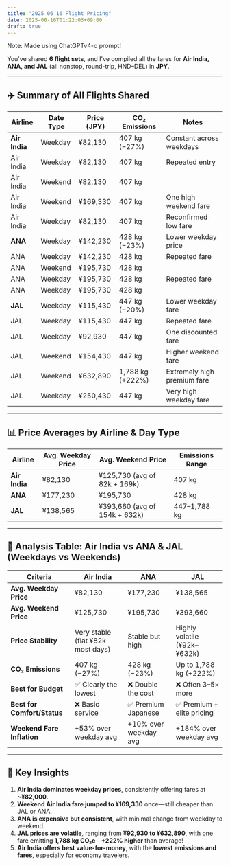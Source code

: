 ```yaml
---
title: "2025 06 16 Flight Pricing"
date: 2025-06-16T01:22:03+09:00
draft: true
---
```


Note: Made using ChatGPTv4-o prompt! 

You've shared **6 flight sets**, and I've compiled all the fares for **Air India, ANA, and JAL** (all nonstop, round-trip, HND–DEL) in **JPY**.

---

## ✈️ **Summary of All Flights Shared**

| Airline       | Date Type | Price (JPY) | CO₂ Emissions    | Notes                       |
| ------------- | --------- | ----------- | ---------------- | --------------------------- |
| **Air India** | Weekday   | ¥82,130     | 407 kg (−27%)    | Constant across weekdays    |
| Air India     | Weekday   | ¥82,130     | 407 kg           | Repeated entry              |
| Air India     | Weekend   | ¥82,130     | 407 kg           |                             |
| Air India     | Weekend   | ¥169,330    | 407 kg           | One high weekend fare       |
| Air India     | Weekday   | ¥82,130     | 407 kg           | Reconfirmed low fare        |
| **ANA**       | Weekday   | ¥142,230    | 428 kg (−23%)    | Lower weekday price         |
| ANA           | Weekday   | ¥142,230    | 428 kg           | Repeated fare               |
| ANA           | Weekend   | ¥195,730    | 428 kg           |                             |
| ANA           | Weekday   | ¥195,730    | 428 kg           | Repeated fare               |
| ANA           | Weekday   | ¥195,730    | 428 kg           |                             |
| **JAL**       | Weekday   | ¥115,430    | 447 kg (−20%)    | Lower weekday fare          |
| JAL           | Weekday   | ¥115,430    | 447 kg           | Repeated fare               |
| JAL           | Weekday   | ¥92,930     | 447 kg           | One discounted fare         |
| JAL           | Weekend   | ¥154,430    | 447 kg           | Higher weekend fare         |
| JAL           | Weekend   | ¥632,890    | 1,788 kg (+222%) | Extremely high premium fare |
| JAL           | Weekday   | ¥250,430    | 447 kg           | Very high weekday fare      |

---

## 📊 **Price Averages by Airline & Day Type**

| Airline       | Avg. Weekday Price | Avg. Weekend Price            | Emissions Range |
| ------------- | ------------------ | ----------------------------- | --------------- |
| **Air India** | ¥82,130            | ¥125,730 (avg of 82k + 169k)  | 407 kg          |
| **ANA**       | ¥177,230           | ¥195,730                      | 428 kg          |
| **JAL**       | ¥138,565           | ¥393,660 (avg of 154k + 632k) | 447–1,788 kg    |

---

## 🧠 **Analysis Table: Air India vs ANA & JAL (Weekdays vs Weekends)**

| Criteria                    | **Air India**                     | **ANA**               | **JAL**                      |
| --------------------------- | --------------------------------- | --------------------- | ---------------------------- |
| **Avg. Weekday Price**      | ¥82,130                           | ¥177,230              | ¥138,565                     |
| **Avg. Weekend Price**      | ¥125,730                          | ¥195,730              | ¥393,660                     |
| **Price Stability**         | Very stable (flat ¥82k most days) | Stable but high       | Highly volatile (¥92k–¥632k) |
| **CO₂ Emissions**           | 407 kg (−27%)                     | 428 kg (−23%)         | Up to 1,788 kg (+222%)       |
| **Best for Budget**         | ✅ Clearly the lowest              | ❌ Double the cost     | ❌ Often 3–5× more            |
| **Best for Comfort/Status** | ❌ Basic service                   | ✅ Premium Japanese    | ✅ Premium + elite pricing    |
| **Weekend Fare Inflation**  | +53% over weekday avg             | +10% over weekday avg | +184% over weekday avg       |

---

## 📌 **Key Insights**

1. **Air India dominates weekday prices**, consistently offering fares at **~¥82,000**.
2. **Weekend Air India fare jumped to ¥169,330** once—still cheaper than JAL or ANA.
3. **ANA is expensive but consistent**, with minimal change from weekday to weekend.
4. **JAL prices are volatile**, ranging from **¥92,930 to ¥632,890**, with one fare emitting **1,788 kg CO₂e**—**+222% higher** than average!
5. **Air India offers best value-for-money**, with the **lowest emissions and fares**, especially for economy travelers.
